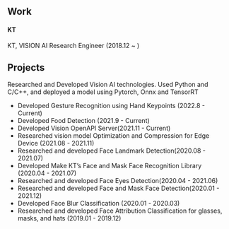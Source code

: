 
## Work
#### KT
KT, VISION AI Research Engineer (2018.12 ~ )


## Projects

Researched and Developed Vision AI technologies.
Used Python and C/C++, and deployed a model using Pytorch, Onnx and TensorRT

- Developed Gesture Recognition using Hand Keypoints (2022.8 - Current)
- Developed Food Detection (2021.9 - Current)
- Developed Vision OpenAPI Server(2021.11 - Current)
- Researched vision model Optimization and Compression for Edge Device (2021.08 - 2021.11)
- Researched and developed Face Landmark Detection(2020.08 - 2021.07)
- Developed Make KT’s Face and Mask Face Recognition Library (2020.04 - 2021.07)
- Researched and developed Face Eyes Detection(2020.04 - 2021.06)
- Researched and developed Face and Mask Face Detection(2020.01 - 2021.12)
- Developed Face Blur Classification (2020.01 - 2020.03)
- Researched and developed Face Attribution Classification for glasses, masks, and hats (2019.01 - 2019.12)